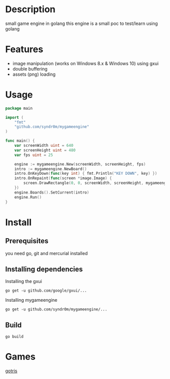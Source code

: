 Description
===========

small game engine in golang 
this engine is a small poc to test/learn using golang

Features
========

- image manipulation (works on Windows 8.x & Windows 10) using gxui
- double buffering
- assets (png) loading

Usage
=====

```go
package main

import (
	"fmt"
	"github.com/syndr0m/mygameengine"
)

func main() {
	var screenWidth uint = 640
	var screenHeight uint = 480
	var fps uint = 25

	engine := mygameengine.New(screenWidth, screenHeight, fps)
	intro := mygameengine.NewBoard()
	intro.OnKeyDown(func(key int) { fmt.Println("KEY DOWN", key) })
	intro.OnRepaint(func(screen *image.Image) {
		screen.DrawRectangle(0, 0, screenWidth, screenHeight, mygameengine.COLOR_RED)
	})
	engine.Boards().SetCurrent(intro)
	engine.Run()
}
```

Install
=======

Prerequisites
-------------

you need go, git and mercurial installed

Installing dependencies
-----------------------

Installing the gxui

```
go get -u github.com/google/gxui/...
```

Installing mygameengine

```
go get -u github.com/syndr0m/mygameengine/...
```

Build
-----

```
go build
```
 
# Games

[gotris](https://github.com/syndr0m/gotris)
